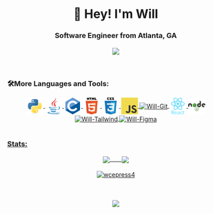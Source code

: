 <div align="center">
  <h1/>👋 Hey! I'm Will </h1>
  
  <h3 align="center">Software Engineer from Atlanta, GA</h3>
  
  <a href="https://www.linkedin.com/in/will-cepress/" target="_blank"><img align="center" src="https://img.shields.io/badge/LinkedIn-0077B5?style=for-the-badge&logo=linkedin&logoColor=white" target="_blank"></a>
  <br><br/>
</div>

#   
<div align="center">
 <h3 align="left">🛠️More Languages and Tools:</h3>
 <a href="https://www.python.org" target="_blank" rel="noreferrer"> <img align="center" src="https://raw.githubusercontent.com/devicons/devicon/master/icons/python/python-original.svg" alt="Will-Python" width="40" height="40"/> </a>
 <a href="https://www.java.com" target="_blank" rel="noreferrer"> <img align="center" src="https://raw.githubusercontent.com/devicons/devicon/master/icons/java/java-original.svg" alt="Will-Java" width="40" height="40"/> </a>
 <a href="https://www.cprogramming.com/" target="_blank" rel="noreferrer"> <img align="center" src="https://raw.githubusercontent.com/devicons/devicon/master/icons/c/c-original.svg" alt="Will-C" width="40" height="40"/> </a>
 <a href="https://www.w3.org/html/" target="_blank" rel="noreferrer"> <img align="center" src="https://raw.githubusercontent.com/devicons/devicon/master/icons/html5/html5-original-wordmark.svg" alt="Will-HTML" width="40" height="40"/> </a>
  <a href="https://www.w3schools.com/css/" target="_blank" rel="noreferrer"> <img align="center" src="https://raw.githubusercontent.com/devicons/devicon/master/icons/css3/css3-original-wordmark.svg" alt="Will-CSS" width="40" height="40"/> </a>
 <a href="https://developer.mozilla.org/en-US/docs/Web/JavaScript" target="_blank" rel="noreferrer"> <img align="center" src="https://raw.githubusercontent.com/devicons/devicon/master/icons/javascript/javascript-original.svg" alt="Will-Javascript" width="40" height="40"/> </a> 
 <a href="https://git-scm.com/" target="_blank" rel="noreferrer"> <img align="center" src="https://www.vectorlogo.zone/logos/git-scm/git-scm-icon.svg" alt="Will-Git" width="40" height="40"/> </a>
 <a href="https://reactjs.org/" target="_blank" rel="noreferrer"> <img align="center" src="https://raw.githubusercontent.com/devicons/devicon/master/icons/react/react-original-wordmark.svg" alt="Will-React" width="40" height="40"/> </a>
 <a href="https://nodejs.org" target="_blank" rel="noreferrer"> <img align="center" src="https://raw.githubusercontent.com/devicons/devicon/master/icons/nodejs/nodejs-original-wordmark.svg" alt="Will-NodeJS" width="40" height="40"/> </a> 
 <a href="https://tailwindcss.com/" target="_blank" rel="noreferrer"> <img align="center" src="https://www.vectorlogo.zone/logos/tailwindcss/tailwindcss-icon.svg" alt="Will-Tailwind" width="40" height="40"/>
 <a href="https://www.figma.com/" target="_blank" rel="noreferrer"> <img align="center" src="https://www.vectorlogo.zone/logos/figma/figma-icon.svg" alt="Will-Figma" width="40" height="40"/> 
</div>

#
<div align="center">
 <h3 align="left">Stats:</h3>
 <a href="https://github.com/wcepress4">
  <img height="180em" align="center" src="https://github-readme-stats.vercel.app/api/top-langs/?username=wcepress4&layout=compact&langs_count=7&theme=dark"/>
   &nbsp &nbsp &nbsp
  <img height="180em" align="center" src="https://github-readme-stats.vercel.app/api?username=wcepress4&show_icons=true&theme=dark"/>
   <br> <br/>
  <img height="180em" align="center" src="https://github-profile-summary-cards.vercel.app/api/cards/profile-details?username=wcepress4&theme=dark" alt="wcepress4"/>
 </a>
  <br><br/>
  <br> <br/>
  <img src="https://media.giphy.com/media/thCREZReVdhpPbc3Wo/giphy.gif?cid=ecf05e47z9tmzr5u6zy7xnos2k8uhz9gpptf4u9i1xkjb8qr&ep=v1_gifs_search&rid=giphy.gif&ct=g">
</div>

<!--
**wcepress4/wcepress4** is a ✨ _special_ ✨ repository because its `README.md` (this file) appears on your GitHub profile.

Here are some ideas to get you started:

- 🔭 I’m currently working on ...
- 🌱 I’m currently learning ...
- 👯 I’m looking to collaborate on ...
- 🤔 I’m looking for help with ...
- 💬 Ask me about ...
- 📫 How to reach me: ...
- 😄 Pronouns: ...
- ⚡ Fun fact: ...
-->

